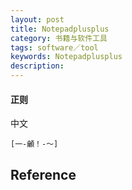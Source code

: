 ```yaml
---
layout: post
title: Notepadplusplus
category: 书籍与软件工具
tags: software／tool
keywords: Notepadplusplus
description: 
---
```



#### 正则

中文

```
[一-龥！-～]
```


## Reference
